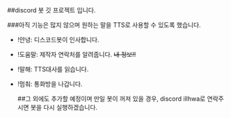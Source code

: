 ##discord 봇 깃 프로젝트 입니다.

###아직 기능은 많지 않으며 원하는 말을 TTS로 사용할 수 있도록 했습니다.

- !안녕: 디스코드봇이 인사합니다.
- !도움말: 제작자 연락처를 알려줍니다. ~~내 정보!!~~
- !말해: TTS대사를 읽습니다.
- !멈춰: 통화방을 나갑니다.

  ##그 외에도 추가할 예정이며 만일 봇이 꺼져 있을 경우, discord illhwa로 연락주시면 봇을 다시 실행하겠습니다.
